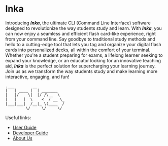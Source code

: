 # Inka

Introducing ***Inka***, the ultimate CLI (Command Line Interface) software designed to revolutionize the way students
study and learn.
With ***Inka***, you can now enjoy a seamless and efficient flash card-like experience, right from your command line.
Say goodbye to traditional study methods and hello to a cutting-edge tool that lets you tag and organize your digital
flash cards into personalized decks, all within the comfort of your terminal. Whether you're a student preparing for
exams, a lifelong learner seeking to expand your knowledge, or an educator looking for an innovative teaching aid,
***Inka*** is the perfect solution for supercharging your learning journey. Join us as we transform the way students
study and make learning more interactive, engaging, and fun!

```
.___        __            
|   | ____ |  | _______   
|   |/    \|  |/ /\__  \  
|   |   |  \    <  / __ \_
|___|___|  /__|_ \(____  /
         \/     \/     \/ 
```

Useful links:

* [User Guide](UserGuide.md)
* [Developer Guide](DeveloperGuide.md)
* [About Us](AboutUs.md)
